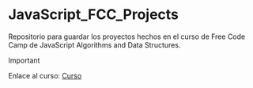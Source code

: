 # JavaScript_FCC_Projects
Repositorio para guardar los proyectos hechos en el curso de Free Code Camp de JavaScript Algorithms and Data Structures.

>[!IMPORTANT]
>Enlace al curso: [Curso](https://www.freecodecamp.org/learn/javascript-algorithms-and-data-structures-v8/)
